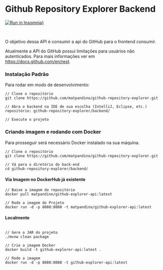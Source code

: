 # Github Repository Explorer Backend 

[![Run in Insomnia}](https://insomnia.rest/images/run.svg)](https://insomnia.rest/run/?label=Github%20Explorer%20Api&uri=https%3A%2F%2Fgithub.com%2Fmatpandino%2Fgithub-repository-explorer%2Ftree%2Fmaster%2Fbackend%2F.github%2FInsomnia_github-repository-explorer.json)

<br>

O objetivo dessa API é consumir a api do GitHub para o frontend consumir.

Atualmente a API do GitHub possui limitações para usuários não autenticados. Para mais informações ver em https://docs.github.com/en/rest.

### Instalação Padrão

Para rodar em modo de desenvolvimento:

```
// Clone o repositório
git clone https://github.com/matpandino/github-repository-explorer.git

// Abra o backend na IDE de sua escolha (IntelliJ, Eclipse, etc.) 
repositório: github-repository-explorer/backend/

// Execute o projeto
```

### Criando imagem e rodando com Docker

Para prosseguir será necessário Docker instalado na sua máquina.

```
// Clone o repositório
git clone https://github.com/matpandino/github-repository-explorer.git

// Vá para o diretório do back-end
cd github-repository-explorer/backend/

```

#### Via Imagem no DockerHub já existente

```
// Baixe a imagem do repositório
docker pull matpandino/github-explorer-api:latest

// Rode a imagem do Projeto
docker run -d -p 8080:8080 -t matpandino/github-explorer-api:latest
```

#### Localmente

```

// Gere o JAR do projeto
./mvnw clean package

// Crie a imagem Docker
docker build -t github-explorer-api:latest .

// Rode a imagem
docker run -d -p 8080:8080 -t github-explorer-api:latest
```
